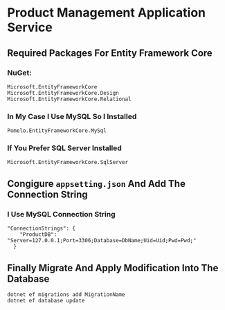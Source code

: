 # Product Management Application Service

## Required Packages For Entity Framework Core

### NuGet:

```
Microsoft.EntityFrameworkCore
Microsoft.EntityFrameworkCore.Design
Microsoft.EntityFrameworkCore.Relational
```

### In My Case I Use MySQL So I Installed

```
Pomelo.EntityFrameworkCore.MySql
```

### If You Prefer SQL Server Installed

```
Microsoft.EntityFrameworkCore.SqlServer
```

## Congigure `appsetting.json` And Add The Connection String

### I Use MySQL Connection String

```
"ConnectionStrings": {
    "ProductDB": "Server=127.0.0.1;Port=3306;Database=DbName;Uid=Uid;Pwd=Pwd;"
  }
```

## Finally Migrate And Apply Modification Into The Database

```
dotnet ef migrations add MigrationName
dotnet ef database update
```